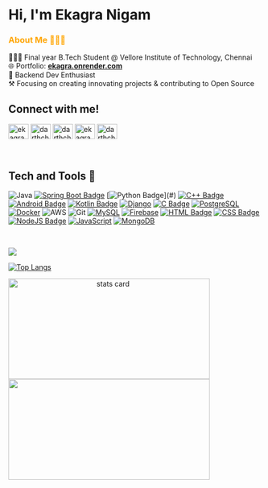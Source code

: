 <!-- README FILE GITHUB -->
 
<h1 >Hi, I'm Ekagra Nigam </h1>

<h3 style="color:orange;" > About Me 🙍🏻‍♂️</h3>  
 <div>
👨🏻‍🎓 Final year B.Tech Student @ Vellore Institute of Technology, Chennai
<br>🌐 Portfolio:  <a style="text-decoration: underline;" href="https://ekagra.onrender.com"><strong>ekagra.onrender.com</strong></a>
<br>🤖 Backend Dev Enthusiast
<br>⚒️ Focusing on creating innovating projects & contributing to Open Source
</div>
<!-- Social Links -->
<h2>Connect with me! </h2>
<p>
<a href="https://linkedin.com/in/ekagra-nigam-86a573234" target="blank"><img align="center" src="https://raw.githubusercontent.com/rahuldkjain/github-profile-readme-generator/master/src/images/icons/Social/linked-in-alt.svg" alt="ekagra-nigam-86a573234" height="30" width="40" /></a>
<a href="https://www.instagram.com/ekagraa_/" target="blank"><img align="center" src="https://raw.githubusercontent.com/rahuldkjain/github-profile-readme-generator/master/src/images/icons/Social/instagram.svg" alt="darthchild" height="30" width="40" /></a>
<a href="https://twitter.com/darthchild" target="blank"><img align="center" src="https://raw.githubusercontent.com/rahuldkjain/github-profile-readme-generator/master/src/images/icons/Social/twitter.svg" alt="darthchild" height="30" width="40" /></a>
<a href="https://www.hackerrank.com/ekagranigam" target="blank"><img align="center" src="https://raw.githubusercontent.com/rahuldkjain/github-profile-readme-generator/master/src/images/icons/Social/hackerrank.svg" alt="ekagranigam" height="30" width="40" /></a>
<a href="https://www.leetcode.com/darthchild" target="blank"><img align="center" src="https://raw.githubusercontent.com/rahuldkjain/github-profile-readme-generator/master/src/images/icons/Social/leet-code.svg" alt="darthchild" height="30" width="40" /></a>
</p>

<br>


<h2> Tech and Tools 🔨</h2> 

![Java](https://img.shields.io/badge/java-%23ED8B00.svg?style=for-the-badge&logo=openjdk&logoColor=white)
[![Spring Boot Badge](https://img.shields.io/badge/SpringBoot-6db23f?&style=for-the-badge&logo=SpringBoot&logoColor=white)](#) 
[![Python Badge](https://img.shields.io/badge/PYTHON-yellow?style=for-the-badge&logo=python&logoColor=white")](#)
[![C++ Badge](https://img.shields.io/badge/C%2B%2B-00599C?style=for-the-badge&logo=c%2B%2B&logoColor=white)](#)
[![Android Badge](https://img.shields.io/badge/Android-58b45b?&style=for-the-badge&logo=Android&logoColor=white)](#) 
[![Kotlin Badge](https://img.shields.io/badge/Kotlin-844dfb?&style=for-the-badge&logo=kotlin&logoColor=white)](#) 
[![Django](https://img.shields.io/badge/django-%23092E20.svg?style=for-the-badge&logo=django&logoColor=white)](#)
[![C Badge](https://img.shields.io/badge/C-3681e3?style=for-the-badge&logo=c&logoColor=white)](#)
[![PostgreSQL](https://img.shields.io/badge/postgresql-386b93?style=for-the-badge&logo=postgresql&logoColor=white)](#)  
[![Docker](https://img.shields.io/badge/docker-%230db7ed.svg?style=for-the-badge&logo=docker&logoColor=white)](#)
![AWS](https://img.shields.io/badge/AWS-%23FF9900.svg?style=for-the-badge&logo=amazon-aws&logoColor=white)
![Git](https://img.shields.io/badge/git-%23F05033.svg?style=for-the-badge&logo=git&logoColor=white)
[![MySQL](https://img.shields.io/badge/mysql-004563?style=for-the-badge&logo=mysql&logoColor=white)](#)
[![Firebase](https://img.shields.io/badge/firebase-a08021?style=for-the-badge&logo=firebase&logoColor=ffcd34)](#)
[![HTML Badge](https://img.shields.io/badge/HTML5-E34F26?style=for-the-badge&logo=html5&logoColor=white)](#)
[![CSS Badge](https://img.shields.io/badge/CSS3-2d53e5?&style=for-the-badge&logo=css3&logoColor=white)](#)
[![NodeJS Badge](https://img.shields.io/badge/Node%20Js-398726?style=for-the-badge&logo=node.js&logoColor=white)](#)
[![JavaScript](https://img.shields.io/badge/javascript-%23323330.svg?style=for-the-badge&logo=javascript&logoColor=%23F7DF1E)](#)
[![MongoDB](https://img.shields.io/badge/MongoDB-%234ea94b.svg?style=for-the-badge&logo=mongodb&logoColor=white)](#)

</div>
<br>
</p>     

<p align="left"> <img src="https://komarev.com/ghpvc/?username=darthchild&label=Profile%20views&color=0e75b6&style=flat"/></p>


<!-- Top language stats -->
[![Top Langs](https://github-readme-stats.vercel.app/api/top-langs/?username=darthchild&layout=compact&theme=dark&show_icons=true)](https://github.com/darthchild/github-readme-stats)


<p>
  <!-- Contrib & streak -->
  <a align= "center" href="https://github.com/darthchild">
  <img alt= "stats card" height="200px" width="400" src="https://github-readme-streak-stats.herokuapp.com/?user=darthchild&theme=dark">
  <br>

  <!-- GitHub stats -->
  <img height="200px" width="400" src="https://github-readme-stats.vercel.app/api?username=darthchild&count_private=true&theme=dark&show_icons=true" />
  <br>
</p>
